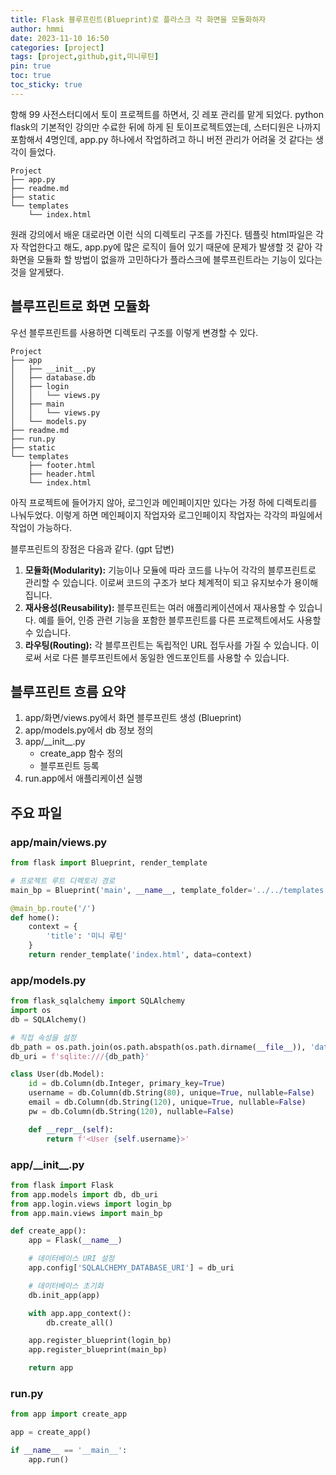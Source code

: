 ```yaml
---
title: Flask 블루프린트(Blueprint)로 플라스크 각 화면을 모듈화하자
author: hmmi
date: 2023-11-10 16:50
categories: [project]
tags: [project,github,git,미니루틴]
pin: true
toc: true
toc_sticky: true
---
```



항해 99 사전스터디에서 토이 프로젝트를 하면서, 깃 레포 관리를 맡게 되었다. python flask의 기본적인 강의만 수료한 뒤에 하게 된 토이프로젝트였는데, 스터디원은 나까지 포함해서 4명인데, app.py 하나에서 작업하려고 하니 버전 관리가 어려울 것 같다는 생각이 들었다.

```
Project
├── app.py
├── readme.md
├── static
└── templates
    └── index.html
```

원래 강의에서 배운 대로라면 이런 식의 디렉토리 구조를 가진다. 템플릿 html파일은 각자 작업한다고 해도, app.py에 많은 로직이 들어 있기 때문에 문제가 발생할 것 같아 각 화면을 모듈화 할 방법이 없을까 고민하다가 플라스크에 블루프린트라는 기능이 있다는 것을 알게됐다.

## 블루프린트로 화면 모듈화

우선 블루프린트를 사용하면 디렉토리 구조를 이렇게 변경할 수 있다.

```
Project
├── app
│   ├── __init__.py
│   ├── database.db
│   ├── login
│   │   └── views.py
│   ├── main
│   │   └── views.py
│   └── models.py
├── readme.md
├── run.py
├── static
└── templates
    ├── footer.html
    ├── header.html
    └── index.html
```

아직 프로젝트에 들어가지 않아, 로그인과 메인페이지만 있다는 가정 하에 디렉토리를 나눠두었다. 이렇게 하면 메인페이지 작업자와 로그인페이지 작업자는 각각의 파일에서 작업이 가능하다.

블루프린트의 장점은 다음과 같다. (gpt 답변)

1. **모듈화(Modularity):** 기능이나 모듈에 따라 코드를 나누어 각각의 블루프린트로 관리할 수 있습니다. 이로써 코드의 구조가 보다 체계적이 되고 유지보수가 용이해집니다.
2. **재사용성(Reusability):** 블루프린트는 여러 애플리케이션에서 재사용할 수 있습니다. 예를 들어, 인증 관련 기능을 포함한 블루프린트를 다른 프로젝트에서도 사용할 수 있습니다.
3. **라우팅(Routing):** 각 블루프린트는 독립적인 URL 접두사를 가질 수 있습니다. 이로써 서로 다른 블루프린트에서 동일한 엔드포인트를 사용할 수 있습니다.

## 블루프린트 흐름 요약

1. app/화면/views.py에서 화면 블루프린트 생성 (Blueprint)
2. app/models.py에서 db 정보 정의
3. app/\_\_init__.py
	- create_app 함수 정의
	- 블루프린트 등록
4. run.app에서 애플리케이션 실행

## 주요 파일

### app/main/views.py

```python
from flask import Blueprint, render_template

# 프로젝트 루트 디렉토리 경로
main_bp = Blueprint('main', __name__, template_folder='../../templates')

@main_bp.route('/')
def home():
    context = {
        'title': '미니 루틴'
    }
    return render_template('index.html', data=context)
```

### app/models.py

```python
from flask_sqlalchemy import SQLAlchemy
import os
db = SQLAlchemy()

# 직접 속성을 설정
db_path = os.path.join(os.path.abspath(os.path.dirname(__file__)), 'database.db')
db_uri = f'sqlite:///{db_path}'

class User(db.Model):
    id = db.Column(db.Integer, primary_key=True)
    username = db.Column(db.String(80), unique=True, nullable=False)
    email = db.Column(db.String(120), unique=True, nullable=False)
    pw = db.Column(db.String(120), nullable=False)

    def __repr__(self):
        return f'<User {self.username}>'
```

### app/\_\_init__.py

```python
from flask import Flask
from app.models import db, db_uri
from app.login.views import login_bp
from app.main.views import main_bp

def create_app():
    app = Flask(__name__)

    # 데이터베이스 URI 설정
    app.config['SQLALCHEMY_DATABASE_URI'] = db_uri

    # 데이터베이스 초기화
    db.init_app(app)

    with app.app_context():
        db.create_all()

    app.register_blueprint(login_bp)
    app.register_blueprint(main_bp)

    return app
```

### run.py

```python
from app import create_app

app = create_app()

if __name__ == '__main__':
    app.run()

```
